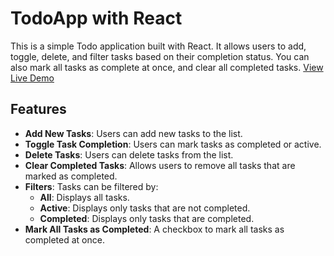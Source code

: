 # TodoApp with React

This is a simple Todo application built with React. It allows users to add, toggle, delete, and filter tasks based on their completion status. You can also mark all tasks as complete at once, and clear all completed tasks.
[View Live Demo](https://todoapp-920g8yp4u-nihat-nadirs-projects.vercel.app/)

## Features

- **Add New Tasks**: Users can add new tasks to the list.
- **Toggle Task Completion**: Users can mark tasks as completed or active.
- **Delete Tasks**: Users can delete tasks from the list.
- **Clear Completed Tasks**: Allows users to remove all tasks that are marked as completed.
- **Filters**: Tasks can be filtered by:
  - **All**: Displays all tasks.
  - **Active**: Displays only tasks that are not completed.
  - **Completed**: Displays only tasks that are completed.
- **Mark All Tasks as Completed**: A checkbox to mark all tasks as completed at once.
